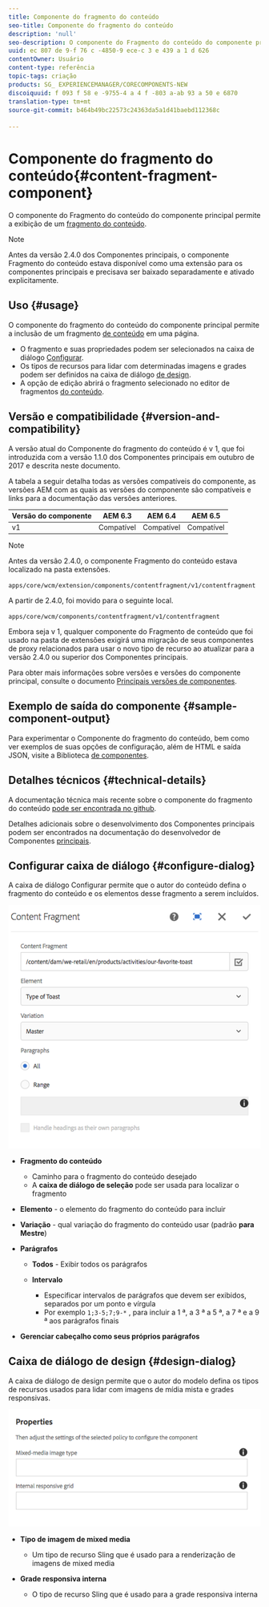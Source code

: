 ```yaml
---
title: Componente do fragmento do conteúdo
seo-title: Componente do fragmento do conteúdo
description: 'null'
seo-description: O componente do Fragmento do conteúdo do componente principal permite a exibição de um fragmento do conteúdo.
uuid: ec 807 de 9-f 76 c -4850-9 ece-c 3 e 439 a 1 d 626
contentOwner: Usuário
content-type: referência
topic-tags: criação
products: SG_ EXPERIENCEMANAGER/CORECOMPONENTS-NEW
discoiquuid: f 093 f 58 e -9755-4 a 4 f -803 a-ab 93 a 50 e 6870
translation-type: tm+mt
source-git-commit: b464b49bc22573c24363da5a1d41baebd112368c

---
```



# Componente do fragmento do conteúdo{#content-fragment-component}

O componente do Fragmento do conteúdo do componente principal permite a exibição de um [fragmento do conteúdo](https://helpx.adobe.com/experience-manager/6-5/assets/using/content-fragments.html).

>[!NOTE]
>
>Antes da versão 2.4.0 dos Componentes principais, o componente Fragmento do conteúdo estava disponível como uma extensão para os componentes principais e precisava ser baixado separadamente e ativado explicitamente.

## Uso {#usage}

O componente do fragmento do conteúdo do componente principal permite a inclusão de um fragmento [de conteúdo](https://helpx.adobe.com/experience-manager/6-5/assets/using/content-fragments.html) em uma página.

* O fragmento e suas propriedades podem ser selecionados na caixa de diálogo [Configurar](#configure-dialog).
* Os tipos de recursos para lidar com determinadas imagens e grades podem ser definidos na caixa de diálogo [de design](#design-dialog).
* A opção de edição abrirá o fragmento selecionado no editor de fragmentos [do conteúdo](https://helpx.adobe.com/content/help/en/experience-manager/6-5/assets/using/content-fragments.html).

## Versão e compatibilidade {#version-and-compatibility}

A versão atual do Componente do fragmento do conteúdo é v 1, que foi introduzida com a versão 1.1.0 dos Componentes principais em outubro de 2017 e descrita neste documento.

A tabela a seguir detalha todas as versões compatíveis do componente, as versões AEM com as quais as versões do componente são compatíveis e links para a documentação das versões anteriores.

| Versão do componente | AEM 6.3 | AEM 6.4 | AEM 6.5 |
|--- |--- |--- |---|
| v1 | Compatível | Compatível | Compatível |

>[!NOTE]
>
>Antes da versão 2.4.0, o componente Fragmento do conteúdo estava localizado na pasta extensões.
>
> `apps/core/wcm/extension/components/contentfragment/v1/contentfragment`
> 
>A partir de 2.4.0, foi movido para o seguinte local.
>
>`apps/core/wcm/components/contentfragment/v1/contentfragment`
>
>Embora seja v 1, qualquer componente do Fragmento de conteúdo que foi usado na pasta de extensões exigirá uma migração de seus componentes de proxy relacionados para usar o novo tipo de recurso ao atualizar para a versão 2.4.0 ou superior dos Componentes principais.

Para obter mais informações sobre versões e versões do componente principal, consulte o documento [Principais versões de componentes](versions.md).

## Exemplo de saída do componente {#sample-component-output}

Para experimentar o Componente do fragmento do conteúdo, bem como ver exemplos de suas opções de configuração, além de HTML e saída JSON, visite a Biblioteca [de componentes](http://opensource.adobe.com/aem-core-wcm-components/library/content-fragment.html).

## Detalhes técnicos {#technical-details}

A documentação técnica mais recente sobre o componente do fragmento do conteúdo [pode ser encontrada no github](https://github.com/adobe/aem-core-wcm-components/tree/master/content/src/content/jcr_root/apps/core/wcm/components/contentfragment/v1/contentfragment).

Detalhes adicionais sobre o desenvolvimento dos Componentes principais podem ser encontrados na documentação do desenvolvedor de Componentes [principais](developing.md).

## Configurar caixa de diálogo {#configure-dialog}

A caixa de diálogo Configurar permite que o autor do conteúdo defina o fragmento do conteúdo e os elementos desse fragmento a serem incluídos.

![](assets/chlimage_1-87.png)

* **Fragmento do conteúdo**

   * Caminho para o fragmento do conteúdo desejado
   * A **caixa de diálogo de seleção** pode ser usada para localizar o fragmento

* **Elemento** - o elemento do fragmento do conteúdo para incluir
* **Variação** - qual variação do fragmento do conteúdo usar (padrão **para Mestre**)

* **Parágrafos**

   * **Todos** - Exibir todos os parágrafos
   * **Intervalo**

      * Especificar intervalos de parágrafos que devem ser exibidos, separados por um ponto e vírgula
      * Por exemplo `1;3-5;7;9-*` , para incluir a 1 ª, a 3 ª a 5 ª, a 7 ª e a 9 ª aos parágrafos finais

* **Gerenciar cabeçalho como seus próprios parágrafos**

## Caixa de diálogo de design {#design-dialog}

A caixa de diálogo de design permite que o autor do modelo defina os tipos de recursos usados para lidar com imagens de mídia mista e grades responsivas.

![](assets/chlimage_1-88.png)

* **Tipo de imagem de mixed media**

   * Um tipo de recurso Sling que é usado para a renderização de imagens de mixed media

* **Grade responsiva interna**

   * O tipo de recurso Sling que é usado para a grade responsiva interna